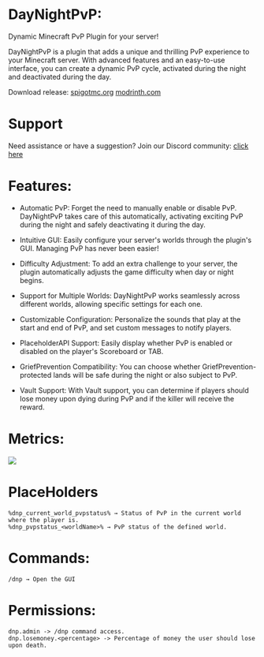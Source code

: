# DayNightPvP:
Dynamic Minecraft PvP Plugin for your server!

DayNightPvP is a plugin that adds a unique and thrilling PvP experience to your Minecraft server. With advanced features and an easy-to-use interface, you can create a dynamic PvP cycle, activated during the night and deactivated during the day.

Download release: [spigotmc.org](https://www.spigotmc.org/resources/daynightpvp-dynamic-pvp-for-day-night.102250/) [modrinth.com](https://modrinth.com/plugin/daynightpvp)

# Support

Need assistance or have a suggestion? Join our Discord community: [click here](discord.needkg.online)

# Features:

- Automatic PvP:  Forget the need to manually enable or disable PvP. DayNightPvP takes care of this automatically, activating exciting PvP during the night and safely deactivating it during the day.

- Intuitive GUI: Easily configure your server's worlds through the plugin's GUI. Managing PvP has never been easier!

- Difficulty Adjustment: To add an extra challenge to your server, the plugin automatically adjusts the game difficulty when day or night begins.

- Support for Multiple Worlds: DayNightPvP works seamlessly across different worlds, allowing specific settings for each one.

- Customizable Configuration: Personalize the sounds that play at the start and end of PvP, and set custom messages to notify players.

- PlaceholderAPI Support: Easily display whether PvP is enabled or disabled on the player's Scoreboard or TAB.

- GriefPrevention Compatibility: You can choose whether GriefPrevention-protected lands will be safe during the night or also subject to PvP.

- Vault Support: With Vault support, you can determine if players should lose money upon dying during PvP and if the killer will receive the reward.


# Metrics:
[<img src="https://bstats.org/signatures/bukkit/daynightpvp.svg">](https://bstats.org/plugin/bukkit/DayNightPvP/19067/)

# PlaceHolders
    %dnp_current_world_pvpstatus% → Status of PvP in the current world where the player is.
    %dnp_pvpstatus_<worldName>% → PvP status of the defined world.

# Commands:
    /dnp → Open the GUI

# Permissions:
    dnp.admin -> /dnp command access.
    dnp.losemoney.<percentage> -> Percentage of money the user should lose upon death.